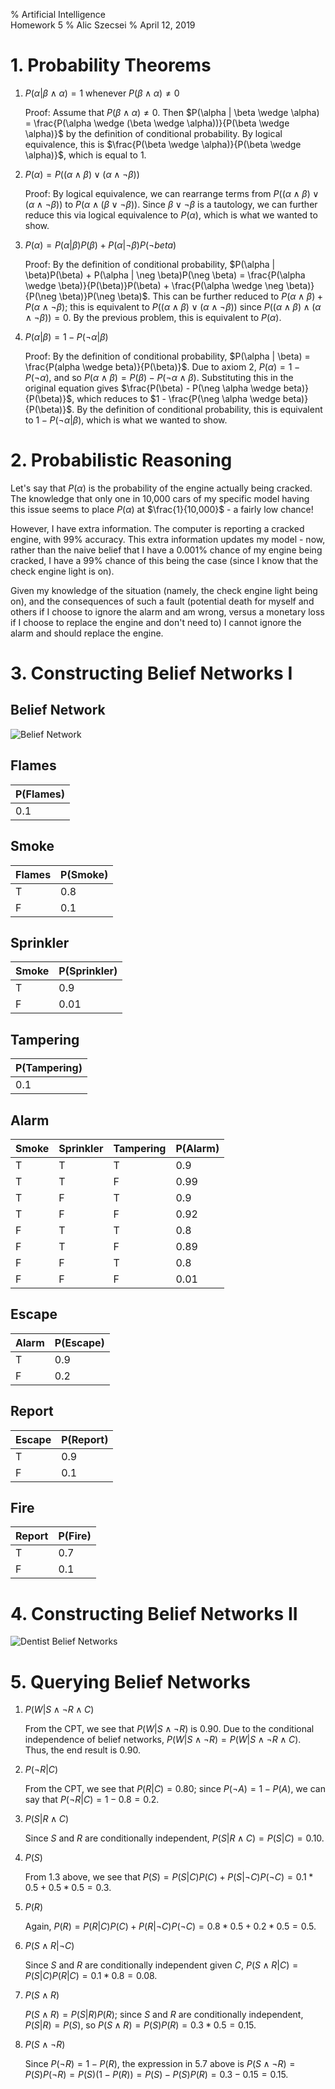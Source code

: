 % Artificial Intelligence \
 Homework 5
% Alic Szecsei
% April 12, 2019

# 1. Probability Theorems

1. $P(\alpha | \beta \wedge \alpha) = 1$ whenever $P(\beta \wedge \alpha) \neq 0$

   Proof: Assume that $P(\beta \wedge \alpha) \neq 0$. Then $P(\alpha | \beta \wedge \alpha) = \frac{P(\alpha \wedge (\beta \wedge \alpha))}{P(\beta \wedge \alpha)}$ by the definition of conditional probability. By logical equivalence, this is $\frac{P(\beta \wedge \alpha)}{P(\beta \wedge \alpha)}$, which is equal to $1$.

2. $P(\alpha) = P((\alpha \wedge \beta) \vee (\alpha \wedge \neg \beta))$

   Proof: By logical equivalence, we can rearrange terms from $P((\alpha \wedge \beta) \vee (\alpha \wedge \neg \beta))$ to $P(\alpha \wedge (\beta \vee \neg \beta))$. Since $\beta \vee \neg \beta$ is a tautology, we can further reduce this via logical equivalence to $P(\alpha)$, which is what we wanted to show.

3. $P(\alpha) = P(\alpha | \beta)P(\beta) + P(\alpha | \neg \beta)P(\neg beta)$

   Proof: By the definition of conditional probability, $P(\alpha | \beta)P(\beta) + P(\alpha | \neg \beta)P(\neg \beta) = \frac{P(\alpha \wedge \beta)}{P(\beta)}P(\beta) + \frac{P(\alpha \wedge \neg \beta)}{P(\neg \beta)}P(\neg \beta)$. This can be further reduced to $P(\alpha \wedge \beta) + P(\alpha \wedge \neg \beta)$; this is equivalent to $P((\alpha \wedge \beta) \vee (\alpha \wedge \neg \beta))$ since $P((\alpha \wedge \beta) \wedge (\alpha \wedge \neg \beta)) = 0$. By the previous problem, this is equivalent to $P(\alpha)$.

4. $P(\alpha | \beta) = 1 - P(\neg \alpha | \beta)$

   Proof: By the definition of conditional probability, $P(\alpha | \beta) = \frac{P(alpha \wedge beta)}{P(\beta)}$. Due to axiom 2, $P(\alpha) = 1 - P(\neg \alpha)$, and so $P(\alpha \wedge \beta) = P(\beta) - P(\neg \alpha \wedge \beta)$. Substituting this in the original equation gives $\frac{P(\beta) - P(\neg \alpha \wedge beta)}{P(\beta)}$, which reduces to $1 - \frac{P(\neg \alpha \wedge beta)}{P(\beta)}$. By the definition of conditional probability, this is equivalent to $1 - P(\neg \alpha | \beta)$, which is what we wanted to show.

# 2. Probabilistic Reasoning

Let's say that $P(\alpha)$ is the probability of the engine actually being cracked. The knowledge that only one in 10,000 cars of my specific model having this issue seems to place $P(\alpha)$ at $\frac{1}{10,000}$ - a fairly low chance!

However, I have extra information. The computer is reporting a cracked engine, with 99% accuracy. This extra information updates my model - now, rather than the naive belief that I have a 0.001% chance of my engine being cracked, I have a 99% chance of this being the case (since I know that the check engine light is on).

Given my knowledge of the situation (namely, the check engine light being on), and the consequences of such a fault (potential death for myself and others if I choose to ignore the alarm and am wrong, versus a monetary loss if I choose to replace the engine and don't need to) I cannot ignore the alarm and should replace the engine.

# 3. Constructing Belief Networks I

## Belief Network

![Belief Network](belief_network.png "Belief Network")

## Flames

| P(Flames) |
| --------- |
| 0.1       |

## Smoke

| Flames | P(Smoke) |
| ------ | -------- |
| T      | 0.8      |
| F      | 0.1      |

## Sprinkler

| Smoke | P(Sprinkler) |
| ----- | ------------ |
| T     | 0.9          |
| F     | 0.01         |

## Tampering

| P(Tampering) |
| ------------ |
| 0.1          |

## Alarm

| Smoke | Sprinkler | Tampering | P(Alarm) |
| ----- | --------- | --------- | -------- |
| T     | T         | T         | 0.9      |
| T     | T         | F         | 0.99     |
| T     | F         | T         | 0.9      |
| T     | F         | F         | 0.92     |
| F     | T         | T         | 0.8      |
| F     | T         | F         | 0.89     |
| F     | F         | T         | 0.8      |
| F     | F         | F         | 0.01     |

## Escape

| Alarm | P(Escape) |
| ----- | --------- |
| T     | 0.9       |
| F     | 0.2       |

## Report

| Escape | P(Report) |
| ------ | --------- |
| T      | 0.9       |
| F      | 0.1       |

## Fire

| Report | P(Fire) |
| ------ | ------- |
| T      | 0.7     |
| F      | 0.1     |

# 4. Constructing Belief Networks II

![Dentist Belief Networks](dentist_belief_network.png "Dentist Belief Networks")

# 5. Querying Belief Networks

1. $P(W | S \wedge \neg R \wedge C)$

   From the CPT, we see that $P(W | S \wedge \neg R)$ is 0.90. Due to the conditional independence of belief networks, $P(W | S \wedge \neg R) = P(W | S \wedge \neg R \wedge C)$. Thus, the end result is 0.90.

2. $P(\neg R | C)$

   From the CPT, we see that $P(R | C) = 0.80$; since $P(\neg A) = 1 - P(A)$, we can say that $P(\neg R | C) = 1 - 0.8 = 0.2$.

3. $P(S | R \wedge C)$

   Since $S$ and $R$ are conditionally independent, $P(S | R \wedge C) = P(S | C) = 0.10$.

4. $P(S)$

   From 1.3 above, we see that $P(S) = P(S | C)P(C) + P(S | \neg C)P(\neg C) = 0.1 * 0.5 + 0.5 * 0.5 = 0.3$.

5. $P(R)$

   Again, $P(R) = P(R | C)P(C) + P(R | \neg C)P(\neg C) = 0.8 * 0.5 + 0.2 * 0.5 = 0.5$.

6. $P(S \wedge R | \neg C)$

   Since $S$ and $R$ are conditionally independent given $C$, $P(S \wedge R | C) = P(S | C)P(R | C) = 0.1 * 0.8 = 0.08$.

7. $P(S \wedge R)$

   $P(S \wedge R) = P(S | R)P(R)$; since $S$ and $R$ are conditionally independent, $P(S | R) = P(S)$, so $P(S \wedge R) = P(S)P(R) = 0.3 * 0.5 = 0.15$.

8. $P(S \wedge \neg R)$

   Since $P(\neg R) = 1 - P(R)$, the expression in 5.7 above is $P(S \wedge \neg R) = P(S)P(\neg R) = P(S)(1 - P(R)) = P(S) - P(S)P(R) = 0.3 - 0.15 = 0.15$.
